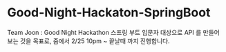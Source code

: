 # Good-Night-Hackaton-SpringBoot
Team Joon : Good Night Hackathon  스프링 부트 입문자 대상으로 API 를 만들어 보는 것을 목표로, 줌에서 2/25 10pm ~ 끝날때 까지 진행합니다.
